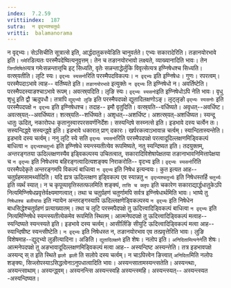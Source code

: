 ```yaml
---
index:  7.2.59
vrittiindex:  187
sutra:  न वृद्भ्यश्चतुर्थः
vritti:  balamanorama 
---
```


न वृद्भ्यः। सेऽसिचीति सूत्रात्से इति, आर्द्धदातुकस्येडिति चानुवर्तते। एभ्यः सकारादेरिति। तङानयोरभावे इति। `गमेरि`डित्यतः परस्मैपदेष्वित्यनुवृत्तम्। तेन च तङानयोरभावो लक्ष्यते, व्याख्यानादिति भावः। तेन `जिगमिषिते`त्यत्र गमेःसन्नन्तात्तृचि इट् सिध्यति, वृतेः सन्नन्ताद्धेर्लुकि विवृत्सेत्यत्र इण्निषेधश्च सिध्यति। वत्स्र्यतीति। लृटि स्यः। `वृद्भ्यः स्यसनो`रिति परस्मैपदविकल्पः। `न वृद्भ्यः` इति इण्निषेधः। गुणः। रपरत्वम्। परस्मैपदाऽभावे त्वाह-- वर्तिष्यते इति। `तङानयोरभावे` इत्युक्तेः `न वृद्भ्यः` ति इण्निषेधो न। अवर्तिष्टेति। परस्मैपदस्याङश्चाऽभावे रूपम्। अवत्स्र्यदिति। लृङि स्यः। `वृद्भ्यः स्यसनो`इति इण्निषेधोऽपि नेति भावः। वृधु शृधु इति द्वौ ऋदुपधौ। तत्रापि `द्युद्भ्यो लुङि` इति परस्मैपदपक्षे द्युतादिलक्षणोऽङ्। लृट्लृङो `वृद्भ्यः स्यसनोः` इति परस्मैपदपक्षे `न वृद्भ्यः` इति इण्निषेधश्च। तदाह-- इमौ वृतुदिति। वत्स्र्यति--वर्धिष्यते। अवृधत्--अवर्धिष्ट। अवत्स्र्यत्--अवर्धिष्यत। शत्स्र्यति--शर्धिष्यते। अशृधत्--अशर्धिष्ट। अशत्स्र्यत्-अशर्धिष्यत। स्यन्दू धातुः ऊदित्, नकारोपधः कृतानुस्वारपरसवर्णनिर्देशः। सस्यन्दिषे सस्य्नत्से इति। इडभावे दस्य चर्त्वेन तः। सस्यन्दिद्ध्वे सस्यन्द्ध्वे इति। इडभावे धकारात् प्राग् दकारः। खर्परकत्वाऽभावान्न चर्त्वम्। स्यान्दितास्यन्तेति। इडभावे दस्य चर्त्वम्। ननु लृटि स्ये सति `वृद्भ्यः स्यसनो`रिति परस्मैपदपक्षे परत्वादूदिल्लक्षणमिड्विकल्पं बाधित्वा `न वृद्भ्यश्चतुर्भ्यः` इति इण्निषेधे स्यन्त्स्यतीत्येव रूपमिष्यते, नतु स्यन्दिष्यत इति। तदयुक्तम्, अन्तरङ्गतया ऊदिल्लक्षणस्यैव इड्विकल्पस्य उचितत्वात्, सकारादिविशेषापेक्षतया तङानाभावनिमित्तापेक्षया च `न वृद्भ्यः` इति निषेधस्य बहिरङ्गत्वादित्यशङ्क्य निराकरोति-- वृदभ्य इति। `वृद्भ्यः स्यसनो`रिति परस्मैपदेकृते अन्तरङ्गमपि विकल्पं बाधित्वा `न वृद्भ्य` इति निषेध इत्यन्वयः। कुत इत्यत आह-- चतुर्ग्रहमसामर्थ्यादिति। यदि ह्यत्र ऊदिल्लक्षण इड्विकल्प एव स्यान्नतु `न वृद्भ्यश्चतुर्भ्यः` इति निषेधस्तर्हि `चतुर्भ्यः` इति व्यर्थं स्यात्। न च कृपूव्यावृत्तिस्तत्फलमिति शङ्क्यं, `तासि च क्लृपः` इति चकारेण सकाराद्यार्द्धधातुकेऽपि नित्यमिण्निषेधप्रवृत्तेर्वक्ष्यमाणत्वात्। तथा च चतुर्ग्रहणं चतुर्णामपि सर्वत्र इण्निषेधार्थमिति भावः। भाष्ये तु `निषेधाश्च बलीयांसः` इति न्यायेन अन्तरङ्गस्यापि ऊदिल्लक्षणेड्विकल्पस्य `न वृद्भ्यः` इति निषेधेन बाधसिद्धेश्चतुर्ग्रहणं प्रत्याख्यातम्। तथा च लृटि परस्मपैदपक्षे तु ऊदित्त्वादिड्विकल्पं बाधित्वा `न वृद्भ्यः` इति नित्यमिण्निषेधे स्यन्त्स्यतीत्येकमेव रूपमिति स्थितम्। आत्मनेपदपक्षे तु ऊदित्त्वादिड्विकल्पं मत्वाह-- स्यन्दिष्यते स्यन्त्स्यते इति। इडभावे दस्य चर्त्वम्। आसीर्लिङि सीयुटि ऊदित्त्वादिड्विकल्पं मत्वा आह-- स्यान्दिषीष्ट स्यन्त्सीष्टेति। `न वृद्भ्यः` इति निषेधस्त न, तङानयोरभाव एव तत्प्रवृत्तेरिति भावः। लुङि विशेषमाह--द्युद्भ्यो लुङीत्यादिना। अङिति। `द्युतादिलक्षणे` इति शेषः। नलोप इति। `अनिदितामित्यनेने`ति शेषः। आत्मनेपदपक्षे तु अङभावादूदिल्लक्षणमिड्विकल्पं मत्वा आह-- अस्यन्दिष्ट अस्यन्त्तेति। तत्र इडभावपक्षे अस्यन्द् स् त इति स्थिते `झलो झली` ति सलोपे दस्य चर्त्वम्। न चाऽपित्त्वेन ङित्त्वात् `अनिदिता`मिति नलोपः शङ्क्यः, सिज्लोपस्याऽसिद्धत्वेनाऽनुपधात्वादिति भावः। अस्यन्त्सातामस्यन्त्सतेति। अस्यन्त्थाः, अस्यन्त्साथाम्। अस्यन्द्ध्वम्। अस्यनन्त्सि अस्यन्त्स्वहि अस्यन्त्स्महि। अस्यन्त्स्यत्-- अस्यन्त्स्यत -अस्यन्दिष्यत।

